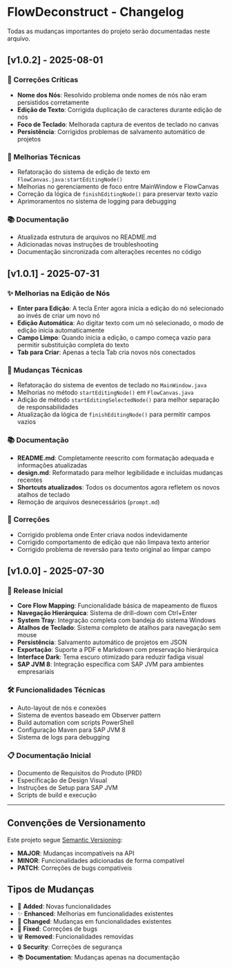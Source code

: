 # FlowDeconstruct - Changelog

Todas as mudanças importantes do projeto serão documentadas neste arquivo.

## [v1.0.2] - 2025-08-01

### 🐛 Correções Críticas
- **Nome dos Nós**: Resolvido problema onde nomes de nós não eram persistidos corretamente
- **Edição de Texto**: Corrigida duplicação de caracteres durante edição de nós 
- **Foco de Teclado**: Melhorada captura de eventos de teclado no canvas
- **Persistência**: Corrigidos problemas de salvamento automático de projetos

### 🔧 Melhorias Técnicas
- Refatoração do sistema de edição de texto em `FlowCanvas.java:startEditingNode()`
- Melhorias no gerenciamento de foco entre MainWindow e FlowCanvas
- Correção da lógica de `finishEditingNode()` para preservar texto vazio
- Aprimoramentos no sistema de logging para debugging

### 📚 Documentação
- Atualizada estrutura de arquivos no README.md
- Adicionadas novas instruções de troubleshooting
- Documentação sincronizada com alterações recentes no código

## [v1.0.1] - 2025-07-31

### ✨ Melhorias na Edição de Nós
- **Enter para Edição**: A tecla Enter agora inicia a edição do nó selecionado ao invés de criar um novo nó
- **Edição Automática**: Ao digitar texto com um nó selecionado, o modo de edição inicia automaticamente
- **Campo Limpo**: Quando inicia a edição, o campo começa vazio para permitir substituição completa do texto
- **Tab para Criar**: Apenas a tecla Tab cria novos nós conectados

### 🔧 Mudanças Técnicas
- Refatoração do sistema de eventos de teclado no `MainWindow.java`
- Melhorias no método `startEditingNode()` em `FlowCanvas.java`
- Adição de método `startEditingSelectedNode()` para melhor separação de responsabilidades
- Atualização da lógica de `finishEditingNode()` para permitir campos vazios

### 📚 Documentação
- **README.md**: Completamente reescrito com formatação adequada e informações atualizadas
- **design.md**: Reformatado para melhor legibilidade e incluídas mudanças recentes
- **Shortcuts atualizados**: Todos os documentos agora refletem os novos atalhos de teclado
- Remoção de arquivos desnecessários (`prompt.md`)

### 🐛 Correções
- Corrigido problema onde Enter criava nodos indevidamente
- Corrigido comportamento de edição que não limpava texto anterior
- Corrigido problema de reversão para texto original ao limpar campo

## [v1.0.0] - 2025-07-30

### 🎉 Release Inicial
- **Core Flow Mapping**: Funcionalidade básica de mapeamento de fluxos
- **Navegação Hierárquica**: Sistema de drill-down com Ctrl+Enter
- **System Tray**: Integração completa com bandeja do sistema Windows
- **Atalhos de Teclado**: Sistema completo de atalhos para navegação sem mouse
- **Persistência**: Salvamento automático de projetos em JSON
- **Exportação**: Suporte a PDF e Markdown com preservação hierárquica
- **Interface Dark**: Tema escuro otimizado para reduzir fadiga visual
- **SAP JVM 8**: Integração específica com SAP JVM para ambientes empresariais

### 🛠️ Funcionalidades Técnicas
- Auto-layout de nós e conexões
- Sistema de eventos baseado em Observer pattern
- Build automation com scripts PowerShell
- Configuração Maven para SAP JVM 8
- Sistema de logs para debugging

### 📋 Documentação Inicial
- Documento de Requisitos do Produto (PRD)
- Especificação de Design Visual
- Instruções de Setup para SAP JVM
- Scripts de build e execução

---

## Convenções de Versionamento

Este projeto segue [Semantic Versioning](https://semver.org/):
- **MAJOR**: Mudanças incompatíveis na API
- **MINOR**: Funcionalidades adicionadas de forma compatível
- **PATCH**: Correções de bugs compatíveis

## Tipos de Mudanças

- 🎉 **Added**: Novas funcionalidades
- ✨ **Enhanced**: Melhorias em funcionalidades existentes
- 🔧 **Changed**: Mudanças em funcionalidades existentes
- 🐛 **Fixed**: Correções de bugs
- 🗑️ **Removed**: Funcionalidades removidas
- 🔒 **Security**: Correções de segurança
- 📚 **Documentation**: Mudanças apenas na documentação